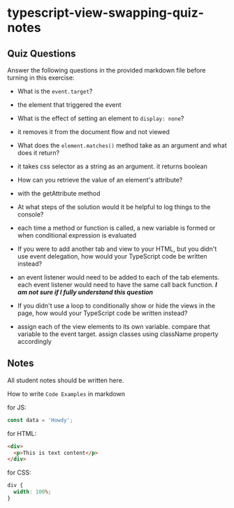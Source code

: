 # typescript-view-swapping-quiz-notes

## Quiz Questions

Answer the following questions in the provided markdown file before turning in this exercise:

- What is the `event.target`?

- the element that triggered the event

- What is the effect of setting an element to `display: none`?

- it removes it from the document flow and not viewed

- What does the `element.matches()` method take as an argument and what does it return?

- it takes css selector as a string as an argument. it returns boolean

- How can you retrieve the value of an element's attribute?

- with the getAttribute method

- At what steps of the solution would it be helpful to log things to the console?

- each time a method or function is called, a new variable is formed or when conditional expression is evaluated

- If you were to add another tab and view to your HTML, but you didn't use event delegation, how would your TypeScript code be written instead?

- an event listener would need to be added to each of the tab elements. each event listener would need to have the same call back function. **_I am not sure if I fully understand this question_**

- If you didn't use a loop to conditionally show or hide the views in the page, how would your TypeScript code be written instead?

- assign each of the view elements to its own variable. compare that variable to the event target. assign classes using className property accordingly

## Notes

All student notes should be written here.

How to write `Code Examples` in markdown

for JS:

```javascript
const data = 'Howdy';
```

for HTML:

```html
<div>
  <p>This is text content</p>
</div>
```

for CSS:

```css
div {
  width: 100%;
}
```
